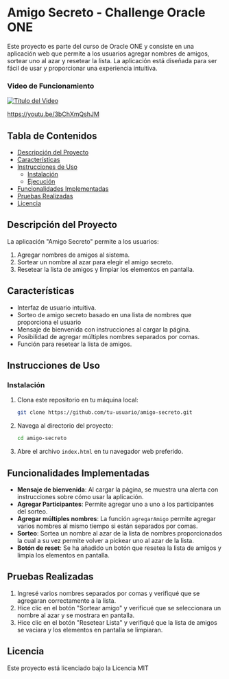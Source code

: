 # Amigo Secreto - Challenge Oracle ONE

Este proyecto es parte del curso de Oracle ONE y consiste en una aplicación web que permite a los usuarios agregar nombres de amigos, sortear uno al azar y resetear la lista. La aplicación está diseñada para ser fácil de usar y proporcionar una experiencia intuitiva.

### Video de Funcionamiento
[![Título del Video](https://img.youtube.com/vi/3bChXmQshJM/0.jpg)](https://www.youtube.com/watch?v=3bChXmQshJM)

https://youtu.be/3bChXmQshJM

## Tabla de Contenidos
- [Descripción del Proyecto](#descripción-del-proyecto)
- [Características](#características)
- [Instrucciones de Uso](#instrucciones-de-uso)
  - [Instalación](#instalación)
  - [Ejecución](#ejecución)
- [Funcionalidades Implementadas](#funcionalidades-implementadas)
- [Pruebas Realizadas](#pruebas-realizadas)
- [Licencia](#licencia)

## Descripción del Proyecto

La aplicación "Amigo Secreto" permite a los usuarios:
1. Agregar nombres de amigos al sistema.
2. Sortear un nombre al azar para elegir el amigo secreto.
3. Resetear la lista de amigos y limpiar los elementos en pantalla.

## Características

- Interfaz de usuario intuitiva.
- Sorteo de amigo secreto basado en una lista de nombres que proporciona el usuario
- Mensaje de bienvenida con instrucciones al cargar la página.
- Posibilidad de agregar múltiples nombres separados por comas.
- Función para resetear la lista de amigos.

## Instrucciones de Uso

### Instalación

1. Clona este repositorio en tu máquina local:
   ```sh
   git clone https://github.com/tu-usuario/amigo-secreto.git
   ```

2. Navega al directorio del proyecto:
   ```sh
   cd amigo-secreto
   ```

3. Abre el archivo `index.html` en tu navegador web preferido.

## Funcionalidades Implementadas

- **Mensaje de bienvenida**: Al cargar la página, se muestra una alerta con instrucciones sobre cómo usar la aplicación.
- **Agregar Participantes**: Permite agregar uno a uno a los participantes del sorteo.
- **Agregar múltiples nombres**: La función `agregarAmigo` permite agregar varios nombres al mismo tiempo si están separados por comas.
- **Sorteo**: Sortea un nombre al azar de la lista de nombres proporcionados la cual a su vez permite volver a pickear uno al azar de la lista.
- **Botón de reset**: Se ha añadido un botón que resetea la lista de amigos y limpia los elementos en pantalla.

## Pruebas Realizadas

1. Ingresé varios nombres separados por comas y verifiqué que se agregaran correctamente a la lista.
2. Hice clic en el botón "Sortear amigo" y verificué que se seleccionara un nombre al azar y se mostrara en pantalla.
3. Hice clic en el botón "Resetear Lista" y verifiqué que la lista de amigos se vaciara y los elementos en pantalla se limpiaran.

## Licencia

Este proyecto está licenciado bajo la Licencia MIT
